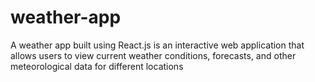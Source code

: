 # weather-app
A weather app built using React.js is an interactive web application that allows users to view current weather conditions, forecasts, and other meteorological data for different locations
